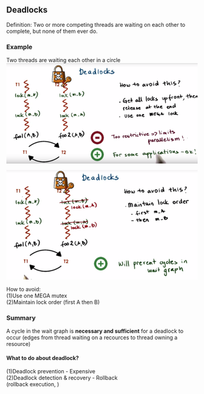 ## Deadlocks

Definition: Two or more competing threads are waiting on each other to complete, but none of them ever do.

### Example

Two threads are waiting each other in a circle![](/assets/deadlocks1.png)

![](/assets/deadlock2.png)

How to avoid:  
\(1\)Use one MEGA mutex  
\(2\)Maintain lock order \(first A then B\)  

### Summary

A cycle in the wait graph is __necessary and sufficient__ for a deadlock to occur (edges from thread waiting on a recources to thread owning a resource)

#### What to do about deadlock?

(1)Deadlock prevention - Expensive  
(2)Deadlock detection & recovery - Rollback  
(rollback execution, )

